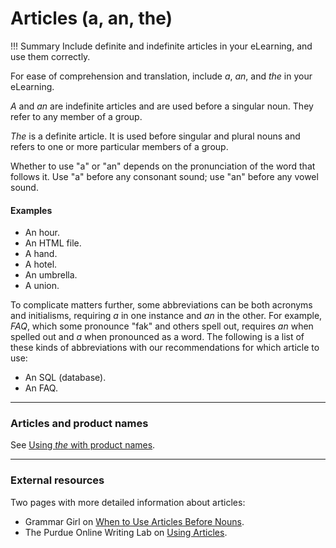 # **Articles (a, an, the)**

!!! Summary 
    Include definite and indefinite articles in your eLearning, and use them correctly.

For ease of comprehension and translation, include *a*, *an*, and *the* in your eLearning.

*A* and *an* are indefinite articles and are used before a singular noun. They refer to any member of a group.

*The* is a definite article. It is used before singular and plural nouns and refers to one or more particular members of a group.

Whether to use "a" or "an" depends on the pronunciation of the word that follows it. Use "a" before any consonant sound; use "an" before any vowel sound.

#### **Examples**

-   An hour.
-   An HTML file.
-   A hand.
-   A hotel.
-   An umbrella.
-   A union.

To complicate matters further, some abbreviations can be both acronyms and initialisms, requiring *a* in one instance and *an* in the other. For example, *FAQ*, which some pronounce "fak" and others spell out, requires *an* when spelled out and *a* when pronounced as a word. The following is a list of these kinds of abbreviations with our recommendations for which article to use:

-   An SQL (database).
-   An FAQ.

___

### **Articles and product names**

See [Using *the* with product names](https://developers.google.com/style/product-names#using-the-with-product-names).

___

### **External resources**

Two pages with more detailed information about articles:

-   Grammar Girl on [When to Use Articles Before Nouns](http://www.quickanddirtytips.com/education/grammar/when-to-use-articles-before-nouns).
-   The Purdue Online Writing Lab on [Using Articles](https://owl.english.purdue.edu/owl/resource/540/01/).